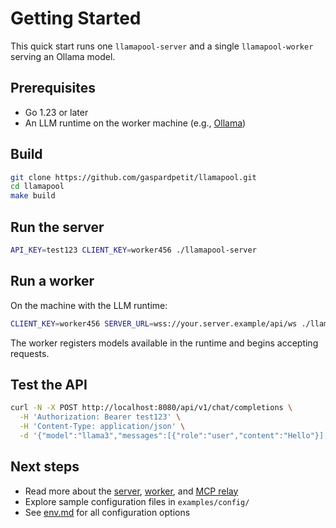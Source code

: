 # Getting Started

This quick start runs one `llamapool-server` and a single `llamapool-worker` serving an
Ollama model.

## Prerequisites

- Go 1.23 or later
- An LLM runtime on the worker machine (e.g., [Ollama](https://github.com/ollama/ollama))

## Build

```bash
git clone https://github.com/gaspardpetit/llamapool.git
cd llamapool
make build
```

## Run the server

```bash
API_KEY=test123 CLIENT_KEY=worker456 ./llamapool-server
```

## Run a worker

On the machine with the LLM runtime:

```bash
CLIENT_KEY=worker456 SERVER_URL=wss://your.server.example/api/ws ./llamapool-worker
```

The worker registers models available in the runtime and begins accepting requests.

## Test the API

```bash
curl -N -X POST http://localhost:8080/api/v1/chat/completions \
  -H 'Authorization: Bearer test123' \
  -H 'Content-Type: application/json' \
  -d '{"model":"llama3","messages":[{"role":"user","content":"Hello"}],"stream":true}'
```

## Next steps

- Read more about the [server](server.md), [worker](worker.md), and [MCP relay](mcp.md)
- Explore sample configuration files in `examples/config/`
- See [env.md](env.md) for all configuration options
